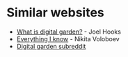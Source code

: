 # Similar websites

* [What is digital garden?](https://joelhooks.com/digital-garden) - Joel Hooks 
* [Everything I know](https://wiki.nikitavoloboev.xyz/) - Nikita Voloboev
* [Digital garden subreddit](https://www.reddit.com/r/DigitalGardens/)

